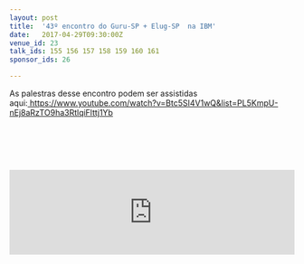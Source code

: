 ```yaml
---
layout: post
title:  '43º encontro do Guru-SP + Elug-SP  na IBM'
date:   2017-04-29T09:30:00Z
venue_id: 23
talk_ids: 155 156 157 158 159 160 161
sponsor_ids: 26

---
```


<p>As palestras desse encontro podem ser assistidas aqui:<a href="https://www.youtube.com/watch?v=Btc5SI4V1wQ&amp;list=PL5KmpU-nEj8aRzTO9ha3RtlqiFlttj1Yb">&nbsp;https://www.youtube.com/watch?v=Btc5SI4V1wQ&amp;list=PL5KmpU-nEj8aRzTO9ha3RtlqiFlttj1Yb</a></p>

<p><br />
&nbsp;</p>

<p>&nbsp;</p>

<p><iframe allowtransparency="true" frameborder="0" hspace="0" kwframeid="1" marginheight="5" marginwidth="5" scrolling="auto" src="http://speakerfight.com/events/43o-encontro-do-elug-sp-guru-sp-na-ibm-dia-294/schedule/" vspace="0" width="100%"></iframe><script type="text/javascript" src="https://cdn.rawgit.com/davidjbradshaw/iframe-resizer/master/js/iframeResizer.min.js"></script><script type="text/javascript">iFrameResize()</script></p>

